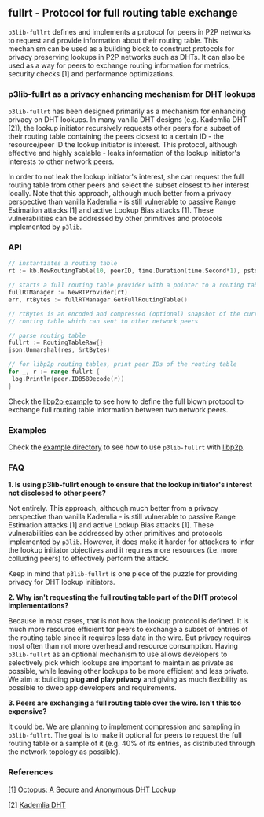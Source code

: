 ## fullrt - Protocol for full routing table exchange

`p3lib-fullrt` defines and implements a protocol for peers in P2P networks to
request and provide information about their routing table. This mechanism can be
used as a building block to construct protocols for privacy preserving lookups
in P2P networks such as DHTs. It can also be used as a way for peers to exchange
routing information for metrics, security checks [1]  and performance optimizations.

### p3lib-fullrt as a privacy enhancing mechanism for DHT lookups

`p3lib-fullrt` has been designed primarily as a mechanism for enhancing privacy
on DHT lookups. In many vanilla DHT designs (e.g. Kademlia DHT [2]), the lookup
initiator recursively requests other peers for a subset of their routing table
containing the peers closest to a certain ID - the resource/peer ID the lookup
initiator is interest. This protocol, although effective and highly scalable -
leaks information of the lookup initiator's interests to other network peers.

In order to not leak the lookup initiator's interest, she can request the full
routing table from other peers and select the subset closest to her interest
locally. Note that this approach, although much better from a privacy
perspective than vanilla Kademlia - is still vulnerable to passive Range Estimation
attacks [1] and active Lookup Bias attacks [1]. These vulnerabilities can be
addressed by other primitives and protocols implemented by `p3lib`.

### API

```go
// instantiates a routing table 
rt := kb.NewRoutingTable(10, peerID, time.Duration(time.Second*1), pstore.NewMetrics())

// starts a full routing table provider with a pointer to a routing table
fullRTManager := NewRTProvider(rt)
err, rtBytes := fullRTManager.GetFullRoutingTable()

// rtBytes is an encoded and compressed (optional) snapshot of the current
// routing table which can sent to other network peers

// parse routing table
fullrt := RoutingTableRaw{}
json.Unmarshal(res, &rtBytes)

// for libp2p routing tables, print peer IDs of the routing table
for _, r := range fullrt {
 log.Println(peer.IDB58Decode(r))
}
```

Check the [libp2p example](./examples/libp2p) to see how to define the full
blown protocol to exchange full routing table information between two network 
peers.

### Examples

Check the [example directory](./examples/) to see how to use `p3lib-fullrt` with
[libp2p](https://github.com/libp2p/go-libp2p).

### FAQ

**1. Is using p3lib-fullrt enough to ensure that the lookup initiator's
interest not disclosed to other peers?**

Not entirely. This approach, although much better from a privacy
perspective than vanilla Kademlia - is still vulnerable to passive Range Estimation
attacks [1] and active Lookup Bias attacks [1]. These vulnerabilities can be
addressed by other primitives and protocols implemented by `p3lib`. However, it
does make it harder for attackers to infer the lookup initiator objectives and
it requires more resources (i.e. more colluding peers) to effectively perform 
the attack.

Keep in mind that `p3lib-fullrt` is one piece of the puzzle for providing
privacy for DHT lookup initiators.

**2. Why isn't requesting the full routing table part of the DHT protocol
implementations?**

Because in most cases, that is not how the lookup protocol is defined. It is
much more resource efficient for peers to exchange a subset of entries of the
routing table since it requires less data in the wire. But privacy requires most
often than not more overhead and resource consumption. Having `p3lib-fullrt` as
an optional mechanism to use allows developers to selectively pick which lookups
are important to maintain as private as possible, while leaving other lookups to
be more efficient and less private. We aim at building **plug and play privacy**
and giving as much flexibility as possible to dweb app developers and
requirements.

**3. Peers are exchanging a full routing table over the wire. Isn't this too
expensive?**

It could be. We are planning to implement compression and sampling in
`p3lib-fullrt`. The goal is to make it optional for peers to request the full
routing table or a sample of it (e.g. 40% of its entries, as distributed through
the network topology as possible).

### References

[1] [Octopus: A Secure and Anonymous DHT Lookup](https://ieeexplore.ieee.org/document/6258005)

[2] [Kademlia DHT](https://en.wikipedia.org/wiki/Kademlia)
